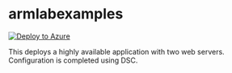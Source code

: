 # armlabexamples
[![Deploy to Azure](http://azuredeploy.net/deploybutton.png)](https://azuredeploy.net/)

This deploys a highly available application with two web servers.  Configuration is completed using DSC.
